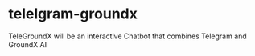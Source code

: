 # telelgram-groundx
TeleGroundX will be an interactive Chatbot that combines Telegram and GroundX AI
